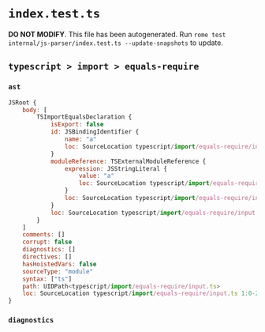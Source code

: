 # `index.test.ts`

**DO NOT MODIFY**. This file has been autogenerated. Run `rome test internal/js-parser/index.test.ts --update-snapshots` to update.

## `typescript > import > equals-require`

### `ast`

```javascript
JSRoot {
	body: [
		TSImportEqualsDeclaration {
			isExport: false
			id: JSBindingIdentifier {
				name: "a"
				loc: SourceLocation typescript/import/equals-require/input.ts 1:7-1:8 (a)
			}
			moduleReference: TSExternalModuleReference {
				expression: JSStringLiteral {
					value: "a"
					loc: SourceLocation typescript/import/equals-require/input.ts 1:19-1:22
				}
				loc: SourceLocation typescript/import/equals-require/input.ts 1:11-1:23
			}
			loc: SourceLocation typescript/import/equals-require/input.ts 1:0-1:24
		}
	]
	comments: []
	corrupt: false
	diagnostics: []
	directives: []
	hasHoistedVars: false
	sourceType: "module"
	syntax: ["ts"]
	path: UIDPath<typescript/import/equals-require/input.ts>
	loc: SourceLocation typescript/import/equals-require/input.ts 1:0-2:0
}
```

### `diagnostics`

```

```
